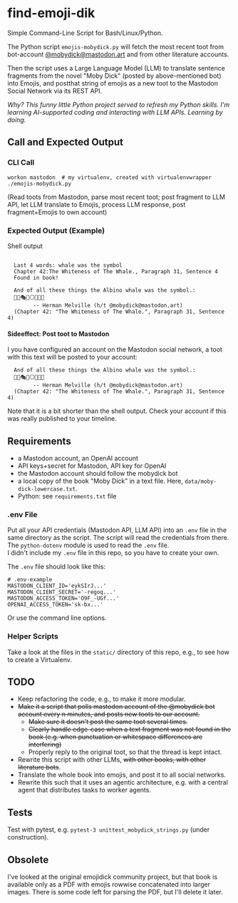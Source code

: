 <!-- markdownlint-disable MD046 -->
# find-emoji-dik

Simple Command-Line Script for Bash/Linux/Python.

The Python script `emojis-mobydick.py` will fetch the most recent toot from bot-account [@mobydick@mastodon.art](https://social.vivaldi.net/@mobydick@botsin.space) and from other literature accounts.

Then the script uses a Large Language Model (LLM) to translate sentence fragments from the novel "Moby Dick" (posted by above-mentioned bot) into Emojis, and postthat string of emojis as a new toot to the Mastodon Social Network via its REST API.

_Why? This funny little Python project served to refresh my Python skills. I'm learning  AI-supported coding and  interacting with LLM APIs. Learning by doing._  

## Call and Expected Output

### CLI Call

    workon mastodon  # my virtualenv, created with virtualenvwrapper
    ./emojis-mobydick.py 

(Read toots from Mastodon, parse most recent toot; post fragment to LLM API, let LLM translate to Emojis, process LLM response, post fragment+Emojis to own account)

### Expected Output (Example)

Shell output

```text

  Last 4 words: whale was the symbol
  Chapter 42:The Whiteness of The Whale., Paragraph 31, Sentence 4
  Found in book!
  
  And of all these things the Albino whale was the symbol.:
  🔱🧩🎭📩⚪🐋🔣🎴
        -- Herman Melville (h/t @mobydick@mastodon.art)
  (Chapter 42: "The Whiteness of The Whale.", Paragraph 31, Sentence 4)
```

#### Sideeffect: Post toot to Mastodon

I you have configured an account on the Mastodon social network, a toot with this text will be posted to your account:

```text
  And of all these things the Albino whale was the symbol.:
  🔱🧩🎭📩⚪🐋🔣🎴
        -- Herman Melville (h/t @mobydick@mastodon.art)
  (Chapter 42: "The Whiteness of The Whale.", Paragraph 31, Sentence 4)
```

Note that it is a bit shorter than the shell output.
Check your account if this was really published to your timeline.

## Requirements

- a Mastodon account, an OpenAI account
- API keys+secret for Mastodon, API key for OpenAI
- the Mastodon account should follow the mobydick bot
- a local copy of the book "Moby Dick" in a text file. Here, `data/moby-dick-lowercase.txt`.
- Python: see `requirements.txt` file

### .env File

Put all your API credentials (Mastodon API, LLM API) into an `.env` file in the same directory as the script. The script will read the credentials from there. The `python-dotenv` module is used to read the `.env` file.  
I didn't include my `.env` file in this repo, so you have to create your own.

The `.env` file should look like this:

```text
# .env-example
MASTODON_CLIENT_ID='eykSIrJ...'
MASTODON_CLIENT_SECRET='-regoq...'
MASTODON_ACCESS_TOKEN='O9F_-UGf...'
OPENAI_ACCESS_TOKEN='sk-bx...'
```

Or use the command line options.

### Helper Scripts

Take a look at the files in the `static/` directory of this repo, e.g., to see how to create a Virtualenv.

## TODO

- Keep refactoring the code, e.g., to make it more modular.
- ~~Make it a script that polls mastodon account of the @mobydick  bot account every n minutes, and posts new toots to our account.~~
  - ~~Make sure it doesn't post the same toot several times.~~
  - ~~Clearly handle edge-case when a text fragment was not found in the book (e.g. when punctuation or whitespace differences are interfering)~~
  - Properly reply to the original toot, so that the thread is kept intact.
- Rewrite this script with other LLMs, ~~with other books, with other literature bots~~.
- Translate the whole book into emojis, and post it to all social networks.
- Rewrite this such that it uses an agentic architecture, e.g. with a central agent that distributes tasks to worker agents.

## Tests 

Test with pytest, e.g. `pytest-3 unittest_mobydick_strings.py` (under construction).

## Obsolete

I've looked at the original emojidick community project, but that book is available only as a PDF with emojis  rowwise concatenated into larger images. There is some code left for parsing the PDF, but I'll delete it later.
